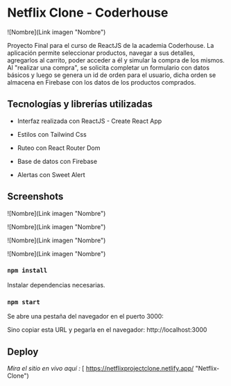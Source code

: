 # Netflix Clone - Coderhouse

![Nombre](Link imagen "Nombre")

Proyecto Final para el curso de ReactJS de la academia Coderhouse. 
La aplicación permite seleccionar productos, navegar a sus detalles, agregarlos al carrito, poder acceder a él y simular la compra de los mismos.
Al "realizar una compra", se solicita completar un formulario con datos básicos y luego se genera un id de orden para el usuario, dicha orden se almacena en 
Firebase con los datos de los productos comprados. 

## Tecnologías y librerías utilizadas

- Interfaz realizada con ReactJS - Create React App

- Estilos con Tailwind Css

- Ruteo con React Router Dom

- Base de datos con Firebase

- Alertas con Sweet Alert


## Screenshots

![Nombre](Link imagen "Nombre")

![Nombre](Link imagen "Nombre")

![Nombre](Link imagen "Nombre")

![Nombre](Link imagen "Nombre")

### `npm install`

Instalar dependencias necesarias.

### `npm start`

Se abre una pestaña del navegador en el puerto 3000:

Sino copiar esta URL y pegarla en el navegador: http://localhost:3000


## Deploy

*Mira el sitio en vivo aquí :* [ https://netflixprojectclone.netlify.app/ "Netflix-Clone")